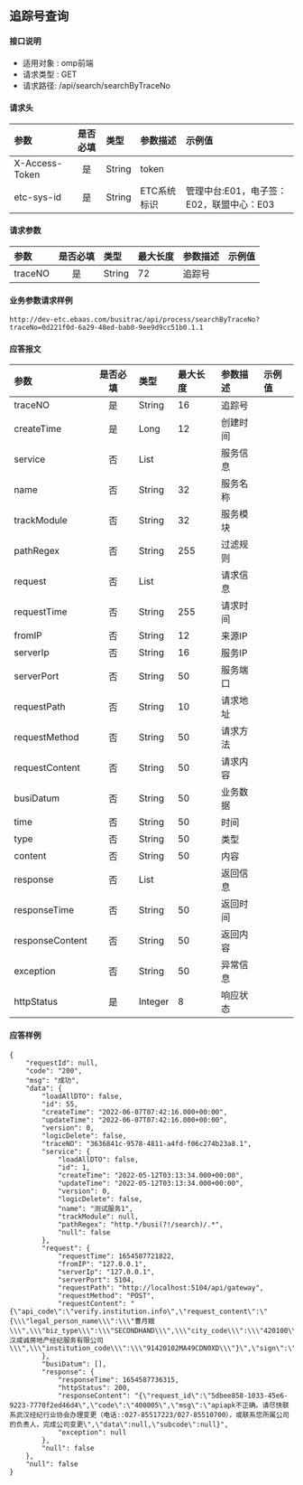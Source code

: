 ## 追踪号查询

#### 接口说明

* 适用对象 : omp前端
* 请求类型 : GET
* 请求路径: /api/search/searchByTraceNo


#### 请求头

| 参数       | 是否必填 | 类型   | 参数描述    | 示例值                                      |
| :--------- | :------: | :----- | :---------- | :------------------------------------------ |
| X-Access-Token |    是    | String | token       |                                             |
| etc-sys-id |    是    | String | ETC系统标识 | 管理中台:E01，电子签：E02，联盟中心：E03 |

#### 请求参数

| 参数            | 是否必填 | 类型   | 最大长度 | 参数描述                 | 示例值     |
| :-------------- | :------: | :----- | :------- | :----------------------- | :--------- |
| traceNO       |    是    | String | 72        | 追踪号 |            |

#### 业务参数请求样例

```
http://dev-etc.ebaas.com/busitrac/api/process/searchByTraceNo?traceNo=0d221f0d-6a29-48ed-bab0-9ee9d9cc51b0.1.1
```

#### 应答报文

| 参数            | 是否必填 | 类型   | 最大长度 | 参数描述     | 示例值 |
| :-------------- | :------: | :----- | :------- | :----------- | :----- |
| traceNO      |    是    | String    | 16       | 追踪号       |        |
| createTime   |    是    | Long   | 12       | 创建时间     |        |
| service        |    否    | List   |          | 服务信息 |        |
| name     |    否    | String | 32       | 服务名称  |        |
| trackModule       |    否    | String | 32       | 服务模块      |        |
| pathRegex  |    否    | String | 255      | 过滤规则     |        |
| request       |    否    | List |       | 请求信息     |        |
| requestTime   |    否    | String | 255      | 请求时间     |        |
| fromIP     |    否    | String | 12       | 来源IP         |        |
| serverIp   |    否    | String | 16       | 服务IP         |        |
| serverPort    |    否    | String | 50       | 服务端口     |        |
| requestPath |    否    | String | 10       | 请求地址     |        |
| requestMethod    |    否    | String | 50       | 请求方法 |        |
| requestContent    |    否    | String | 50       | 请求内容 |        |
| busiDatum    |    否    | String | 50       | 业务数据 |        |
| time    |    否    | String | 50       | 时间 |        |
| type    |    否    | String | 50       | 类型 |        |
| content    |    否    | String | 50       | 内容 |        |
| response    |    否    | List |        | 返回信息 |        |
| responseTime    |    否    | String | 50       | 返回时间 |        |
| responseContent    |    否    | String | 50       | 返回内容 |        |
| exception    |    否    | String | 50       | 异常信息 |        |
| httpStatus    |    是    | Integer | 8       | 响应状态 |        |

#### 应答样例

``` 
{
    "requestId": null,
    "code": "200",
    "msg": "成功",
    "data": {
        "loadAllDTO": false,
        "id": 55,
        "createTime": "2022-06-07T07:42:16.000+00:00",
        "updateTime": "2022-06-07T07:42:16.000+00:00",
        "version": 0,
        "logicDelete": false,
        "traceNO": "3636841c-9578-4811-a4fd-f06c274b23a8.1",
        "service": {
            "loadAllDTO": false,
            "id": 1,
            "createTime": "2022-05-12T03:13:34.000+00:00",
            "updateTime": "2022-05-12T03:13:34.000+00:00",
            "version": 0,
            "logicDelete": false,
            "name": "测试服务1",
            "trackModule": null,
            "pathRegex": "http.*/busi(?!/search)/.*",
            "null": false
        },
        "request": {
            "requestTime": 1654587721822,
            "fromIP": "127.0.0.1",
            "serverIp": "127.0.0.1",
            "serverPort": 5104,
            "requestPath": "http://localhost:5104/api/gateway",
            "requestMethod": "POST",
            "requestContent": "{\"api_code\":\"verify.institution.info\",\"request_content\":\"{\\\"legal_person_name\\\":\\\"曹月娥\\\",\\\"biz_type\\\":\\\"SECONDHAND\\\",\\\"city_code\\\":\\\"420100\\\",\\\"institution_name\\\":\\\"武汉咸诚房地产经纪服务有限公司\\\",\\\"institution_code\\\":\\\"91420102MA49CDN0XD\\\"}\",\"sign\":\"I4QQOBTJLn5zSo6WZ/cnnhpIgFqpM7m6HUcnaWS1w9OEfdShgLaGucIsXaeQCdNcFxwFBijpZqzXQM9OpF37CNd464AEkaJ1eSQHKQBfzMIb0ZnZfhHhh+r0Fp82DyPGHzPwgCMYP77VsrjRgJMXrACcUqb4oT3MV4u9nquleq0=\",\"app_id\":\"78IR5R1S4HYE5Z0O\",\"nonce\":\"218427\",\"timestamp\":1654587719858}"
        },
        "busiDatum": [],
        "response": {
            "responseTime": 1654587736315,
            "httpStatus": 200,
            "responseContent": "{\"request_id\":\"5dbee858-1033-45e6-9223-7770f2ed46d4\",\"code\":\"400005\",\"msg\":\"apiapk不正确。请尽快联系武汉经纪行业协会办理变更（电话::027-85517223/027-85510700），或联系您所属公司的负责人，完成公司变更\",\"data\":null,\"subcode\":null}",
            "exception": null
        },
        "null": false
    },
    "null": false
}
```
